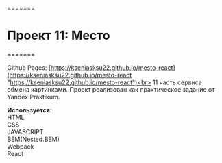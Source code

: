 =======

# Проект 11: Место

=======

Github Pages: [https://kseniasksu22.github.io/mesto-react](https://kseniasksu22.github.io/mesto-react "https://kseniasksu22.github.io/mesto-react")<br>
11 часть сервиса обмена картинками. Проект реализован как практическое задание от Yandex.Praktikum.

**Используется:**<br>
HTML<br>
CSS<br>
JAVASCRIPT<br>
BEM(Nested.BEM)<br>
Webpack<br>
React
